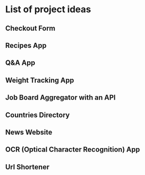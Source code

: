 # List of project ideas
## Checkout Form
## Recipes App
## Q&A App
## Weight Tracking App
## Job Board Aggregator with an API
## Countries Directory
## News Website
## OCR (Optical Character Recognition) App
## Url Shortener
